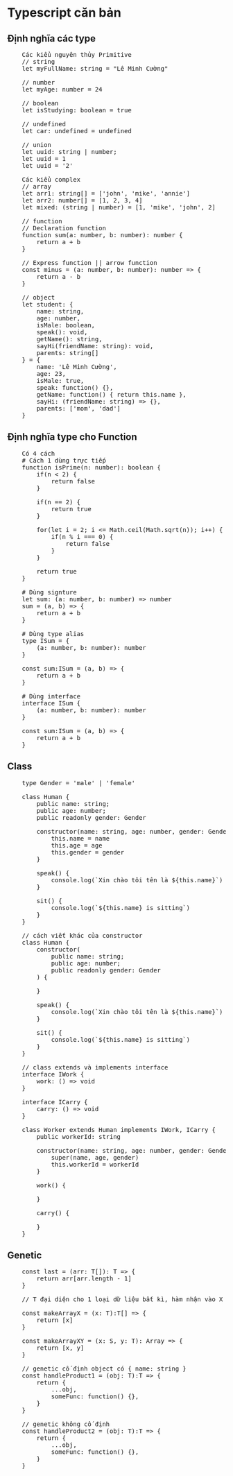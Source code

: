 # Typescript căn bản

## Định nghĩa các type 
<pre>
    Các kiểu nguyên thủy Primitive
    // string
    let myFullName: string = "Lê Minh Cường"

    // number
    let myAge: number = 24
    
    // boolean
    let isStudying: boolean = true

    // undefined
    let car: undefined = undefined

    // union
    let uuid: string | number;
    let uuid = 1
    let uuid = '2'

    Các kiểu complex
    // array
    let arr1: string[] = ['john', 'mike', 'annie']
    let arr2: number[] = [1, 2, 3, 4]
    let mixed: (string | number) = [1, 'mike', 'john', 2]

    // function
    // Declaration function
    function sum(a: number, b: number): number {
        return a + b
    }

    // Express function || arrow function
    const minus = (a: number, b: number): number => {
        return a - b
    }

    // object
    let student: {
        name: string, 
        age: number,
        isMale: boolean,
        speak(): void,
        getName(): string,
        sayHi(friendName: string): void,
        parents: string[]
    } = {
        name: 'Lê Minh Cường', 
        age: 23,
        isMale: true,
        speak: function() {},
        getName: function() { return this.name },
        sayHi: (friendName: string) => {},
        parents: ['mom', 'dad']
    }
</pre>

## Định nghĩa type cho Function
<pre>
    Có 4 cách 
    # Cách 1 dùng trực tiếp
    function isPrime(n: number): boolean {
        if(n < 2) {
            return false
        }

        if(n == 2) {
            return true
        }

        for(let i = 2; i <= Math.ceil(Math.sqrt(n)); i++) {
            if(n % i === 0) {
                return false
            }
        }

        return true
    }

    # Dùng signture
    let sum: (a: number, b: number) => number
    sum = (a, b) => {
        return a + b
    }

    # Dùng type alias
    type ISum = {
        (a: number, b: number): number
    }

    const sum:ISum = (a, b) => {
        return a + b
    }

    # Dùng interface 
    interface ISum {
        (a: number, b: number): number
    }

    const sum:ISum = (a, b) => {
        return a + b
    }
</pre>

## Class
<pre>
    type Gender = 'male' | 'female'

    class Human {
        public name: string;
        public age: number;
        public readonly gender: Gender

        constructor(name: string, age: number, gender: Gender) {
            this.name = name
            this.age = age
            this.gender = gender
        }

        speak() {
            console.log(`Xin chào tôi tên là ${this.name}`)
        }

        sit() {
            console.log(`${this.name} is sitting`)
        }
    }

    // cách viết khác của constructor
    class Human {
        constructor(
            public name: string;
            public age: number;
            public readonly gender: Gender  
        ) {
            
        }

        speak() {
            console.log(`Xin chào tôi tên là ${this.name}`)
        }

        sit() {
            console.log(`${this.name} is sitting`)
        }
    }

    // class extends và implements interface
    interface IWork {
        work: () => void
    }

    interface ICarry {
        carry: () => void
    }

    class Worker extends Human implements IWork, ICarry {
        public workerId: string

        constructor(name: string, age: number, gender: Gender, workerId: string) {
            super(name, age, gender)
            this.workerId = workerId
        }

        work() {

        }

        carry() {

        }
    }
</pre>

## Genetic
<pre>
    const last = <T>(arr: T[]): T => {
        return arr[arr.length - 1]
    }

    // T đại diện cho 1 loại dữ liệu bất kì, hàm nhận vào X kiểu T[] và kết quả trả về kiểu T

    const makeArrayX = <T>(x: T):T[] => {
        return [x]
    }

    const makeArrayXY = <S, T>(x: S, y: T): Array<T | S> => {
        return [x, y]
    }

    // genetic cố định object có { name: string }
    const handleProduct1 = <T extends { name: string }>(obj: T):T => {
        return {
            ...obj,
            someFunc: function() {},
        }
    }

    // genetic không cố định
    const handleProduct2 = <T extends object>(obj: T):T => {
        return {
            ...obj,
            someFunc: function() {},
        }
    }


</pre>